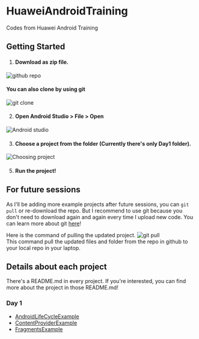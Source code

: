 # HuaweiAndroidTraining
Codes from Huawei Android Training

## Getting Started

1. #### Download as zip file.
![github repo](https://user-images.githubusercontent.com/40730345/103393781-00a34180-4b53-11eb-947e-87e252d5d95a.png)

 #### You can also clone by using git
![git clone](https://user-images.githubusercontent.com/40730345/103451177-19e0f500-4cef-11eb-8755-aadc5f0a051f.png)


2. #### Open Android Studio > File > Open  <br/>
![Android studio](https://user-images.githubusercontent.com/40730345/103393760-dfdaec00-4b52-11eb-9835-a1e112acb236.png)

3. #### Choose a project from the folder (Currently there's only Day1 folder). <br/>
![Choosing project](https://user-images.githubusercontent.com/40730345/103393754-d18cd000-4b52-11eb-912e-01ba215c2ff6.png)

5. #### Run the project!

## For future sessions

As I'll be adding more example projects after future sessions, you can ```git pull``` or re-download the repo.
But I recommend to use git because you don't need to download again and again every time I upload new code.
You can learn more about git [here](https://product.hubspot.com/blog/git-and-github-tutorial-for-beginners)!

Here is the command of pulling the updated project.
![git pull](https://user-images.githubusercontent.com/40730345/103451278-5eb95b80-4cf0-11eb-8038-2358f0293d5d.png)
<br>
This command pull the updated files and folder from the repo in github to your local repo in your laptop.


## Details about each project
There's a README.md in every project. If you're interested, you can find more about the project in those README.md! 

### Day 1
- [AndroidLifeCycleExample](https://github.com/HeinKhantZaw/HuaweiAndroidTraining/tree/main/Day1/AndroidLifeCycle)
- [ContentProviderExample](https://github.com/HeinKhantZaw/HuaweiAndroidTraining/tree/main/Day1/ContentProviderExample)
- [FragmentsExample](https://github.com/HeinKhantZaw/HuaweiAndroidTraining/tree/main/Day1/FragmentsExample)
